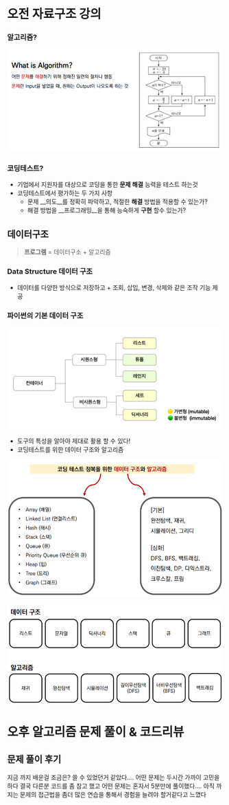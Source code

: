 # 오전 자료구조 강의

### 알고리즘?

![image-20221229154741379](assets/image-20221229154741379.png)

### 코딩테스트?

- 기업에서 지원자를 대상으로 코딩을 통한 __문제 해결__ 능력을 테스트 하는것
- 코딩테스트에서 평가하는 두 가지 사항
  - 문제 __의도__를 정확히 파악하고, 적절한 __해결__ 방법을 적용할 수 있는가?
  - 해결 방법을 __프로그래밍__을 통해 능숙하게 __구현__ 할수 있는가?



## 데이터구조

> **프로그램** = 데이터구소 + 알고리즘

### Data Structure 데이터 구조

- 데이터를 다양한 방식으로 저장하고 + 조회, 삽입, 변경, 삭제와 같은 조작 기능 제공



### 파이썬의 기본 데이터 구조

![image-20221229155413155](assets/image-20221229155413155.png)

- 도구의 특성을 알아야 제대로 활용 할 수 있다!
- 코딩테스트를 위한 데이터 구조와 알고리즘

![image-20221229155515337](assets/image-20221229155515337.png)

![image-20221229155603701](assets/image-20221229155603701.png)



# 오후 알고리즘 문제 풀이 & 코드리뷰

## 문제 풀이 후기

지금 까지 배운걸 조금은? 쓸 수 있었던거 같았다....
어떤 문제는 두시간 가까이 고민을 하다 결국 다른분 코드를 좀 참고 했고
어떤 문제는 혼자서 5분만에 풀이했다....
아직 까지는 문제의 접근법을 좀더 많은 연습을 통해서 경험을
늘려야 할거같다고 느꼈다